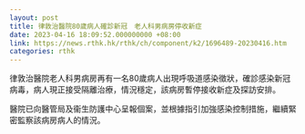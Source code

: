 ```yaml
---
layout: post
title: 律敦治醫院80歲病人確診新冠　老人科男病房停收新症
date: 2023-04-16 18:09:52.000000000 +08:00
link: https://news.rthk.hk/rthk/ch/component/k2/1696489-20230416.htm
categories: rthk
---
```


律敦治醫院老人科男病房再有一名80歲病人出現呼吸道感染徵狀，確診感染新冠病毒，病人現正接受隔離治療，情況穩定，該病房暫停接收新症及探訪安排。

醫院已向醫管局及衞生防護中心呈報個案，並根據指引加強感染控制措施，繼續緊密監察該病房病人的情況。
